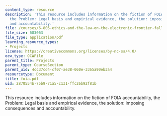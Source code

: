 ```yaml
---
content_type: resource
description: 'This resource includes information on the fiction of FOIA accountability,
  the Problem: Legal basis and empirical evidence, the solution: imposing consequences
  and accountability.'
file: /courses/6-805-ethics-and-the-law-on-the-electronic-frontier-fall-2005/2870554b75b971a5c131ffc26b92f81b_foia.pdf
file_size: 683063
file_type: application/pdf
learning_resource_types:
- Projects
license: https://creativecommons.org/licenses/by-nc-sa/4.0/
ocw_type: OCWFile
parent_title: Projects
parent_type: CourseSection
parent_uid: 4cc37cd4-cf07-ae38-060e-3365a90eb3a4
resourcetype: Document
title: foia.pdf
uid: 2870554b-75b9-71a5-c131-ffc26b92f81b
---
```

This resource includes information on the fiction of FOIA accountability, the Problem: Legal basis and empirical evidence, the solution: imposing consequences and accountability.